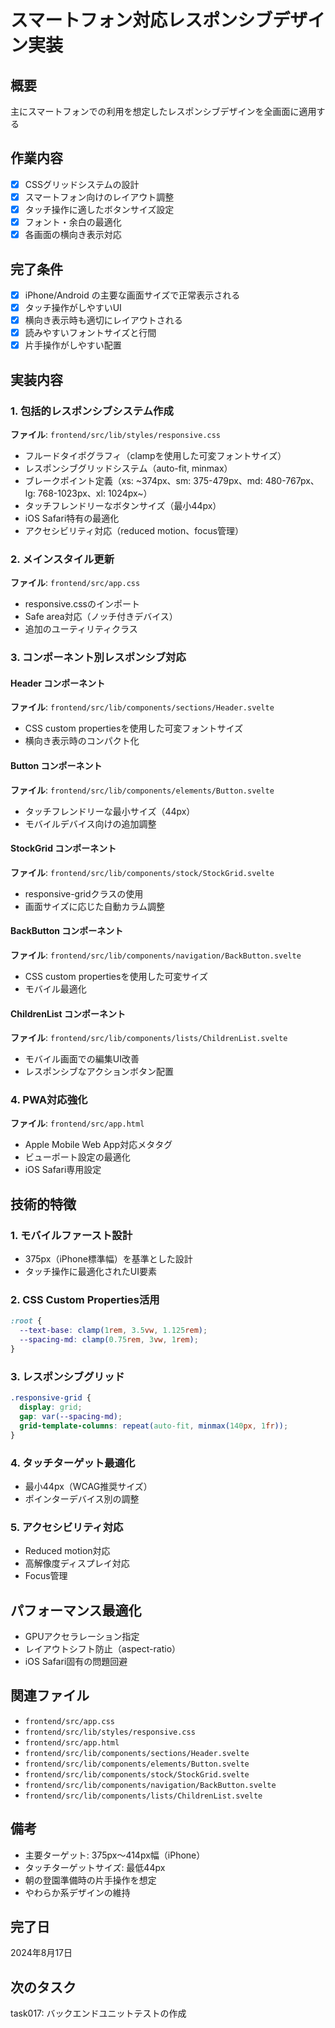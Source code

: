 # スマートフォン対応レスポンシブデザイン実装

## 概要
主にスマートフォンでの利用を想定したレスポンシブデザインを全画面に適用する

## 作業内容
- [x] CSSグリッドシステムの設計
- [x] スマートフォン向けのレイアウト調整
- [x] タッチ操作に適したボタンサイズ設定
- [x] フォント・余白の最適化
- [x] 各画面の横向き表示対応

## 完了条件
- [x] iPhone/Android の主要な画面サイズで正常表示される
- [x] タッチ操作がしやすいUI
- [x] 横向き表示時も適切にレイアウトされる
- [x] 読みやすいフォントサイズと行間
- [x] 片手操作がしやすい配置

## 実装内容

### 1. 包括的レスポンシブシステム作成
**ファイル**: `frontend/src/lib/styles/responsive.css`
- フルードタイポグラフィ（clampを使用した可変フォントサイズ）
- レスポンシブグリッドシステム（auto-fit, minmax）
- ブレークポイント定義（xs: ~374px、sm: 375-479px、md: 480-767px、lg: 768-1023px、xl: 1024px~）
- タッチフレンドリーなボタンサイズ（最小44px）
- iOS Safari特有の最適化
- アクセシビリティ対応（reduced motion、focus管理）

### 2. メインスタイル更新
**ファイル**: `frontend/src/app.css`
- responsive.cssのインポート
- Safe area対応（ノッチ付きデバイス）
- 追加のユーティリティクラス

### 3. コンポーネント別レスポンシブ対応

#### Header コンポーネント
**ファイル**: `frontend/src/lib/components/sections/Header.svelte`
- CSS custom propertiesを使用した可変フォントサイズ
- 横向き表示時のコンパクト化

#### Button コンポーネント
**ファイル**: `frontend/src/lib/components/elements/Button.svelte`
- タッチフレンドリーな最小サイズ（44px）
- モバイルデバイス向けの追加調整

#### StockGrid コンポーネント
**ファイル**: `frontend/src/lib/components/stock/StockGrid.svelte`
- responsive-gridクラスの使用
- 画面サイズに応じた自動カラム調整

#### BackButton コンポーネント
**ファイル**: `frontend/src/lib/components/navigation/BackButton.svelte`
- CSS custom propertiesを使用した可変サイズ
- モバイル最適化

#### ChildrenList コンポーネント
**ファイル**: `frontend/src/lib/components/lists/ChildrenList.svelte`
- モバイル画面での編集UI改善
- レスポンシブなアクションボタン配置

### 4. PWA対応強化
**ファイル**: `frontend/src/app.html`
- Apple Mobile Web App対応メタタグ
- ビューポート設定の最適化
- iOS Safari専用設定

## 技術的特徴

### 1. モバイルファースト設計
- 375px（iPhone標準幅）を基準とした設計
- タッチ操作に最適化されたUI要素

### 2. CSS Custom Properties活用
```css
:root {
  --text-base: clamp(1rem, 3.5vw, 1.125rem);
  --spacing-md: clamp(0.75rem, 3vw, 1rem);
}
```

### 3. レスポンシブグリッド
```css
.responsive-grid {
  display: grid;
  gap: var(--spacing-md);
  grid-template-columns: repeat(auto-fit, minmax(140px, 1fr));
}
```

### 4. タッチターゲット最適化
- 最小44px（WCAG推奨サイズ）
- ポインターデバイス別の調整

### 5. アクセシビリティ対応
- Reduced motion対応
- 高解像度ディスプレイ対応
- Focus管理

## パフォーマンス最適化
- GPUアクセラレーション指定
- レイアウトシフト防止（aspect-ratio）
- iOS Safari固有の問題回避

## 関連ファイル
- `frontend/src/app.css`
- `frontend/src/lib/styles/responsive.css`
- `frontend/src/app.html`
- `frontend/src/lib/components/sections/Header.svelte`
- `frontend/src/lib/components/elements/Button.svelte`
- `frontend/src/lib/components/stock/StockGrid.svelte`
- `frontend/src/lib/components/navigation/BackButton.svelte`
- `frontend/src/lib/components/lists/ChildrenList.svelte`

## 備考
- 主要ターゲット: 375px〜414px幅（iPhone）
- タッチターゲットサイズ: 最低44px
- 朝の登園準備時の片手操作を想定
- やわらか系デザインの維持

## 完了日
2024年8月17日

## 次のタスク
task017: バックエンドユニットテストの作成